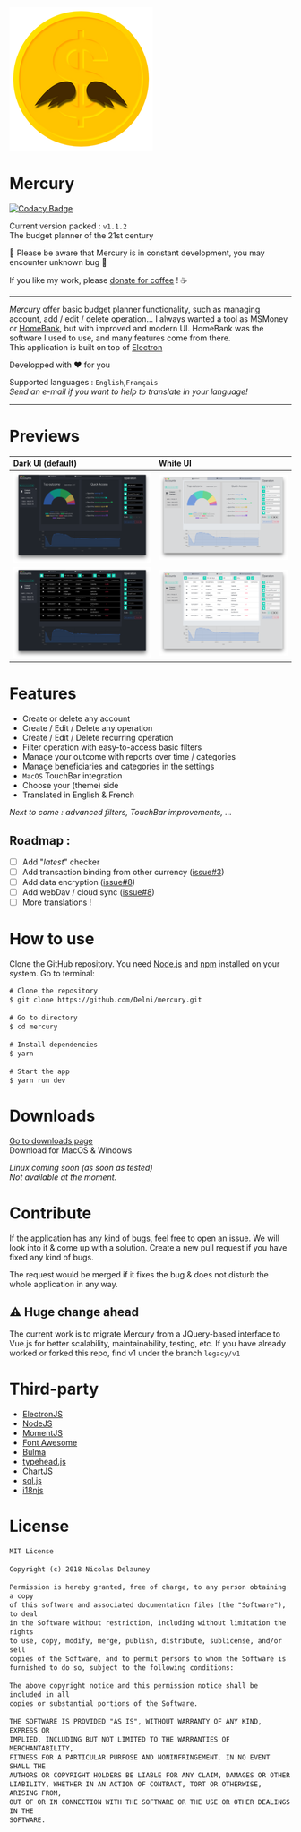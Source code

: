 ![icon](/img/256x256.png)

# Mercury

[![Codacy Badge](https://api.codacy.com/project/badge/Grade/761fdc1dac484273b25eb5d1d8f9e6d2)](https://app.codacy.com/app/Delni/mercury?utm_source=github.com&utm_medium=referral&utm_content=Delni/mercury&utm_campaign=badger)

Current version packed : `v1.1.2`  
The budget planner of the 21st century  

:construction: Please be aware that Mercury is in constant development, you may encounter unknown bug :construction:

If you like my work, please [donate for coffee](http://ko-fi.com/delnim) ! :coffee:

---

*Mercury* offer basic budget planner functionality, such as managing account, add / edit / delete operation... I always wanted a tool as MSMoney or [HomeBank](http://homebank.free.fr), but with improved and modern UI. HomeBank was the software I used to use, and many features come from there.  
This application is built on top of [Electron](electron.atom.io)

Developped with ♥ for you

Supported languages : `English`,`Français`  
*Send an e-mail if you want to help to translate in your language!*

---
# Previews
| Dark UI (default) | White UI     |
| :------------- | :------------- |
| ![mainView](/img/mainViewDark.png) | ![mainView](/img/mainViewLight.png)       |
| ![mainView](/img/accountViewDark.png) | ![mainView](/img/accountViewLight.png) |


# Features
 * Create or delete any account
 * Create / Edit / Delete any operation
 * Create / Edit / Delete recurring operation
 * Filter operation with easy-to-access basic filters
 * Manage your outcome with reports over time / categories
 * Manage beneficiaries and categories in the settings
 * `MacOS` TouchBar integration
 * Choose your (theme) side
 * Translated in English & French


 *Next to come : advanced filters, TouchBar improvements, ...*
## Roadmap : 
 * [ ] Add "*latest*" checker
 * [ ] Add transaction binding from other currency ([issue#3](https://github.com/Delni/mercury/issues/3))
 * [ ] Add data encryption ([issue#8](https://github.com/Delni/mercury/issues/8))
 * [ ] Add webDav / cloud sync ([issue#8](https://github.com/Delni/mercury/issues/8))
 * [ ] More translations !

# How to use
Clone the GitHub repository. You need [Node.js](https://nodesjs.org) and [npm](https://npmjs.com) installed on your system. Go to terminal:

```
# Clone the repository
$ git clone https://github.com/Delni/mercury.git

# Go to directory
$ cd mercury

# Install dependencies
$ yarn

# Start the app
$ yarn run dev
```

# Downloads
[Go to downloads page](https://github.com/Delni/mercury/releases)  
Download for MacOS & Windows

*Linux coming soon (as soon as tested)*  
*Not available at the moment.*

# Contribute
If the application has any kind of bugs, feel free to open an issue. We will look into it & come up with a solution. Create a new pull request if you have fixed any kind of bugs.

The request would be merged if it fixes the bug & does not disturb the whole application in any way.

## :warning: Huge change ahead
The current work is to migrate Mercury from a JQuery-based interface to Vue.js for better scalability, maintainability, testing, etc. If you have already worked or forked this repo, find v1 under the branch `legacy/v1`

# Third-party

  * [ElectronJS](https://electron.atom.io)
  * [NodeJS](https://nodesjs.org)
  * [MomentJS](http://momentjs.com/)
  * [Font Awesome](http://fontawesome.io/)
  * [Bulma](http://bulma.io/)
  * [typehead.js](https://github.com/twitter/typeahead.js/)
  * [ChartJS](http://www.chartjs.org/)
  * [sql.js](https://github.com/kripken/sql.js)
  * [i18njs](http://i18njs.com/)

# License

```
MIT License

Copyright (c) 2018 Nicolas Delauney

Permission is hereby granted, free of charge, to any person obtaining a copy
of this software and associated documentation files (the "Software"), to deal
in the Software without restriction, including without limitation the rights
to use, copy, modify, merge, publish, distribute, sublicense, and/or sell
copies of the Software, and to permit persons to whom the Software is
furnished to do so, subject to the following conditions:

The above copyright notice and this permission notice shall be included in all
copies or substantial portions of the Software.

THE SOFTWARE IS PROVIDED "AS IS", WITHOUT WARRANTY OF ANY KIND, EXPRESS OR
IMPLIED, INCLUDING BUT NOT LIMITED TO THE WARRANTIES OF MERCHANTABILITY,
FITNESS FOR A PARTICULAR PURPOSE AND NONINFRINGEMENT. IN NO EVENT SHALL THE
AUTHORS OR COPYRIGHT HOLDERS BE LIABLE FOR ANY CLAIM, DAMAGES OR OTHER
LIABILITY, WHETHER IN AN ACTION OF CONTRACT, TORT OR OTHERWISE, ARISING FROM,
OUT OF OR IN CONNECTION WITH THE SOFTWARE OR THE USE OR OTHER DEALINGS IN THE
SOFTWARE.
```
